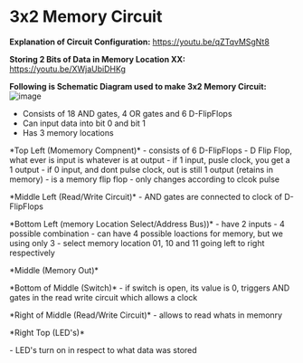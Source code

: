 # **3x2 Memory Circuit**
>
**Explanation of Circuit Configuration:** https://youtu.be/qZTqvMSgNt8
>
**Storing 2 Bits of Data in Memory Location XX:** https://youtu.be/XWjaUbiDHKg
>
**Following is Schematic Diagram used to make 3x2 Memory Circuit:**
![image](https://github.com/1Hamza-Hashmi1/3x2-Memory-Circuit/assets/146145658/2d894e65-2eb3-4558-b38f-dd59e1008fdc)
- Consists of 18 AND gates, 4 OR gates and 6 D-FlipFlops
- Can input data into bit 0 and bit 1
- Has 3 memory locations
>
<p>*Top Left (Momemory Compnent)*
- consists of 6 D-FlipFlops
- D Flip Flop, what ever is input is whatever is at output
  - if 1 input, pusle clock, you get a 1 output
  - if 0 input, and dont pulse clock, out is still 1 output (retains in memory)
  - is a memory flip flop
  - only changes according to clcok pulse
</p>

<p>*Middle Left (Read/Write Circuit)*
- AND gates are connected to clock of D-FlipFlops
</p>

<p>*Bottom Left (memory Location Select/Address Bus))*
- have 2 inputs
- 4 possible combination
- can have 4 possible loactions for memory, but we using only 3
- select memory location 01, 10 and 11 going left to right respectively
</p>

<p>*Middle (Memory Out)*
</p>

<p>*Bottom of Middle (Switch)*
- if switch is open, its value is 0, triggers AND gates in the read write circuit which allows a clock
</p>

<p>*Right of Middle (Read/Write Circuit)*
- allows to read whats in memonry
</p>

<p>*Right Top (LED's)*
</p>
- LED's turn on in respect to what data was stored 

